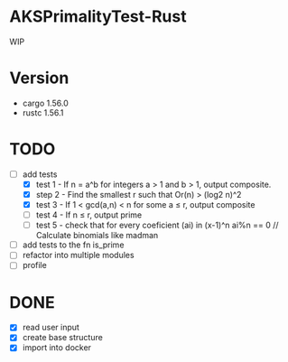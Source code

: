 # AKSPrimalityTest-Rust

WIP

# Version
- cargo 1.56.0
- rustc 1.56.1

# TODO
- [ ] add tests
  - [x] test 1 - If n = a^b for integers a > 1 and b > 1, output composite.
  - [x] step 2 - Find the smallest r such that Or(n) > (log2 n)^2
  - [x] test 3 - If 1 < gcd(a,n) < n for some a ≤ r, output composite
  - [ ] test 4 - If n ≤ r, output prime
  - [ ] test 5 - check that for every coeficient (ai) in (x-1)^n ai%n == 0 // Calculate binomials like madman
- [ ] add tests to the fn is_prime
- [ ] refactor into multiple modules
- [ ] profile

# DONE
 - [x] read user input
 - [x] create base structure
 - [x] import into docker
